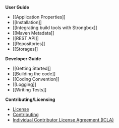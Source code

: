 **User Guide**
* [[Application Properties]]
* [[Installation]]
* [[Integrating build tools with Strongbox]]
* [[Maven Metadata]]
* [[REST API]]
* [[Repositories]]
* [[Storages]]

**Developer Guide**
* [[Getting Started]]
* [[Building the code]]
* [[Coding Convention]]
* [[Logging]]
* [[Writing Tests]]

**Contributing/Licensing**
* [License](https://github.com/strongbox/strongbox/blob/master/LICENSE)
* [Contributing](https://github.com/strongbox/strongbox/blob/master/CONTRIBUTING.md)
* [Individual Contributor License Agreement (ICLA)](https://github.com/strongbox/strongbox/blob/master/ICLA.md)

